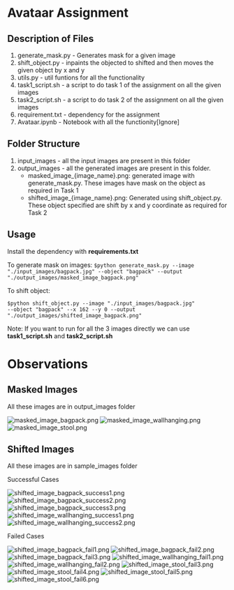 # Avataar Assignment

## Description of Files
1. generate_mask.py - Generates mask for a given image
2. shift_object.py - inpaints the objected to shifted and then moves the given object by x and y
3. utils.py - util funtions for all the functionality
4. task1_script.sh - a script to do task 1 of the assignment on all the given images
5. task2_script.sh - a script to do task 2 of the assignment on all the given images
6. requirement.txt - dependency for the assignment
7. Avataar.ipynb - Notebook with all the functionity[Ignore]

## Folder Structure
1. input_images - all the input images are present in this folder
2. output_images - all the generated images are present in this folder.
   - masked_image_{image_name}.png: generated image with generate_mask.py. These images have mask on the object as required in Task 1
   - shifted_image_{image_name}.png: Generated using shift_object.py. These object specified are shift by x and y coordinate as required for Task 2

## Usage
Install the dependency with **requirements.txt**

To generate mask on images:
<code>$python generate_mask.py --image "./input_images/bagpack.jpg" --object "bagpack" --output "./output_images/masked_image_bagpack.png" </code>

To shift object:

<code>$python shift_object.py --image "./input_images/bagpack.jpg" --object "bagpack" --x 162 --y 0 --output "./output_images/shifted_image_bagpack.png" </code>

Note: If you want to run for all the 3 images directly we can use **task1_script.sh** and **task2_script.sh**

# Observations
## Masked Images 
All these images are in output_images folder

![masked_image_bagpack.png](output_images/masked_image_bagpack.png)
![masked_image_wallhanging.png](output_images/masked_image_wallhanging.png)
![masked_image_stool.png](output_images/masked_image_stool.png)

## Shifted Images
All these images are in sample_images folder

Successful Cases

![shifted_image_bagpack_success1.png](sample_images/shifted_image_bagpack_success1.png)
![shifted_image_bagpack_success2.png](sample_images/shifted_image_bagpack_success2.png)
![shifted_image_bagpack_success3.png](sample_images/shifted_image_bagpack_success3.png)
![shifted_image_wallhanging_success1.png](sample_images/shifted_image_wallhanging_success1.png)
![shifted_image_wallhanging_success2.png](sample_images/shifted_image_wallhanging_success2.png)

Failed Cases 

![shifted_image_bagpack_fail1.png](sample_images/shifted_image_bagpack_fail1.png)
![shifted_image_bagpack_fail2.png](sample_images/shifted_image_bagpack_fail2.png)
![shifted_image_bagpack_fail3.png](sample_images/shifted_image_bagpack_fail3.png)
![shifted_image_wallhanging_fail1.png](sample_images/shifted_image_wallhanging_fail1.png)
![shifted_image_wallhanging_fail2.png](sample_images/shifted_image_wallhanging_fail2.png)
![shifted_image_stool_fail3.png](sample_images/shifted_image_stool_fail3.png)
![shifted_image_stool_fail4.png](sample_images/shifted_image_stool_fail4.png)
![shifted_image_stool_fail5.png](sample_images/shifted_image_stool_fail5.png)
![shifted_image_stool_fail6.png](sample_images/shifted_image_stool_fail6.png)
